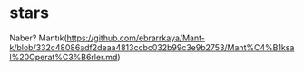 # stars
Naber?
Mantık(https://github.com/ebrarrkaya/Mant-k/blob/332c48086adf2deaa4813ccbc032b99c3e9b2753/Mant%C4%B1ksal%20Operat%C3%B6rler.md)
